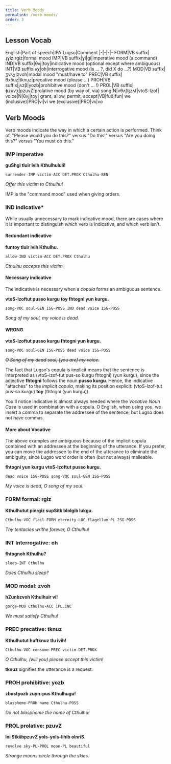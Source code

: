 ```yaml
---
title: Verb Moods
permalink: /verb-moods/
order: 3
---
```


## Lesson Vocab

English|Part of speech|IPA|Lugso|Comment
|-|-|-|-
FORM|VB suffix|ɻɣiz|rgiz|formal mood
IMP|VB suffix|ɣi|gi|imperative mood (a command)
IND|VB suffix|θʌj|toy|indicative mood (optional except where ambiguous)
INT|VB suffix|ʌχ|oh|interrogative mood (is ... ?, did X do ...?)
MOD|VB suffix|ʒvʌχ|zvoh|modal mood "must/have to"
PREC|VB suffix|θxðuz|tknuz|precative mood (please ...)
PROH|VB suffix|jʌzβ|yozb|prohibitive mood (don't ... !)
PROL|VB suffix|ɸzuvʒ|pzuvZ|prolative mood (by way of, via)
song|N|vθʌʃɮzʌf|vtoS-lzof|
voice|N|θʌj|toy|
grant, allow, permit, accept|VB|fuð|fun|
we (inclusive)|PRO|vi|vi
we (exclusive)|PRO|vʌ|vo

## Verb Moods

Verb moods indicate the way in which a certain action is performed. Think of, "Please would you do this?" versus "Do this!" versus "Are you doing this?" versus "You must do this."

### IMP imperative

**guShgi tluir ivih Kthulhululi!**

`surrender-IMP victim-ACC DET.PROX Cthulhu-BEN`

_Offer this victim to Cthulhu!_

IMP is the "command mood" used when giving orders.

### IND indicative*

While usually unnecessary to mark indicative mood, there are cases where it is important to distinguish _which_ verb is indicative, and which verb isn't.

#### Redundant indicative

**funtoy tluir ivih Kthulhu.**

`allow-IND victim-ACC DET.PROX Cthulhu`

_Cthulhu accepts this victim._

#### Necessary indicative

The indicative is necessary when a _copula_ forms an ambiguous sentence.

**vtoS-lzoftut pusso kurgu toy fhtogni yun kurgu.**

`song-VOC soul-GEN 1SG-POSS IND dead voice 1SG-POSS`

_Song of my soul, my voice is dead._

#### WRONG

**vtoS-lzoftut pusso kurgu fhtogni yun kurgu.**

`song-VOC soul-GEN 1SG-POSS dead voice 1SG-POSS`

~~_O Song of my dead soul, [you are] my voice._~~

The fact that Lugso's copula is implicit means that the sentence is interpreted as (vtoS-lzof-tut pus-so kurgu fhtogni) (yun kurgu), since the adjective **fhtogni** follows the noun **pusso kurgu**. Hence, the indicative "attaches" to the _implicit copula_, making its position explicit: (vtoS-lzof-tut pus-so kurgu) **toy** (fhtogni (yun kurgu)).

You'll notice indicative is almost always needed where the _Vocative Noun Case_ is used in combination with a copula. O English, when using you, we insert a comma to separate the addressee of the sentence; but Lugso does not have commas.

#### More about Vocative

The above examples are ambiguous because of the implicit copula combined with an addressee at the beginning of the utterance. If you prefer, you can move the addressee to the end of the utterance to eliminate the ambiguity, since Lugso word order is often (but not always) malleable.

**fhtogni yun kurgu vtoS-lzoftut pusso kurgu.**

`dead voice 1SG-POSS song-VOC soul-GEN 1SG-POSS`

_My voice is dead, O song of my soul._

### FORM formal: rgiz

**Kthulhutut pinrgiz supSitk blolgib lukgu.**

`Cthulhu-VOC flail-FORM eternity-LOC flagellum-PL 2SG-POSS`

_Thy tentacles writhe forever, O Cthulhu!_

### INT Interrogative: oh

**fhtognoh Kthulhu?**

`sleep-INT Cthulhu`

_Does Cthulhu sleep?_

### MOD modal: zvoh

**hZunbzvoh Kthulhuir vi!**

`gorge-MOD Cthulhu-ACC 1PL.INC`

_We must satisfy Cthulhu!_

### PREC precative: tknuz

**Kthulhutut huftknuz tlu ivih!**

`Cthulhu-VOC consume-PREC victim DET.PROX`

_O Cthulhu, (will you) please accept this victim!_

**tknuz** signifies the utterance is a request.

### PROH prohibitive: yozb

**zbostyozb zuyn-pus Kthulhugu!**

`blaspheme-PROH name Cthulhu-POSS`

_Do not blaspheme the name of Cthulhu!_

### PROL prolative: pzuvZ

**lni StkiibpzuvZ yols-yols-lihib olnriS.**

`revolve sky-PL-PROL moon-PL beautiful`

_Strange moons circle through the skies._
